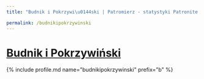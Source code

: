 ```yaml
---
title: "Budnik i Pokrzywi\u0144ski | Patromierz - statystyki Patronite.pl"

permalink: /budnikipokrzywinski
---
```


# [Budnik i Pokrzywiński](https://patronite.pl/budnikipokrzywinski)

{% include profile.md name="budnikipokrzywinski" prefix="b" %}
